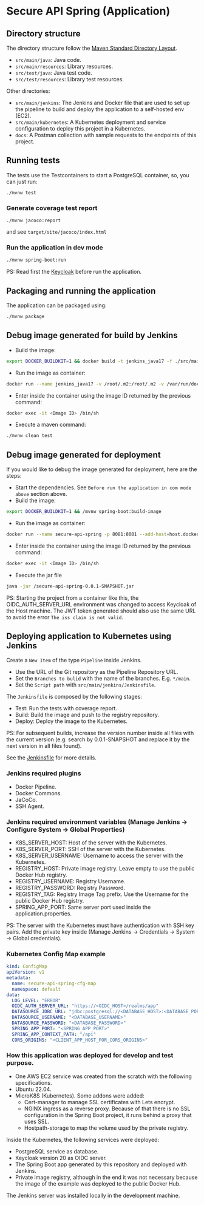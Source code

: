 # Secure API Spring (Application)

## Directory structure

The directory structure follow the [Maven Standard Directory Layout](https://maven.apache.org/guides/introduction/introduction-to-the-standard-directory-layout.html).
- `src/main/java`: Java code.
- `src/main/resources`: Library resources.
- `src/test/java`: Java test code.
- `src/test/resources`: Library test resources.

Other directories:
- `src/main/jenkins`: The Jenkins and Docker file that are used to set up the pipeline to build and deploy the application to a self-hosted env (EC2).
- `src/main/kubernetes`: A Kubernetes deployment and service configuration to deploy this project in a Kubernetes.
- `docs`: A Postman collection with sample requests to the endpoints of this project.

## Running tests

The tests use the Testcontainers to start a PostgreSQL container, so, you can just run:

`./mvnw test`

### Generate coverage test report 

`./mvnw jacoco:report`

and see `target/site/jacoco/index.html`

### Run the application in dev mode

```bash
./mvnw spring-boot:run
```

PS: Read first the [Keycloak](../keycloak/README.md) before run the application.

## Packaging and running the application

The application can be packaged using:
```bash
./mvnw package
```

## Debug image generated for build by Jenkins

- Build the image:
```bash
export DOCKER_BUILDKIT=1 && docker build -t jenkins_java17 -f ./src/main/jenkins/Dockerfile . --no-cache
```
- Run the image as container:
```bash
docker run --name jenkins_java17 -v /root/.m2:/root/.m2 -v /var/run/docker.sock:/var/run/docker.sock -v $(pwd):/var/lib/secure-api-spring -w /var/lib/secure-api-spring -d jenkins_java17 sleep infinity
```
- Enter inside the container using the image ID returned by the previous command:
```bash
docker exec -it <Image ID> /bin/sh
```
- Execute a maven command:
```bash
./mvnw clean test
```

## Debug image generated for deployment

If you would like to debug the image generated for deployment, here are the steps:

- Start the dependencies. See `Before run the application in com mode above` section above. 
- Build the image:
```bash
export DOCKER_BUILDKIT=1 && /mvnw spring-boot:build-image 
```
- Run the image as container:
```bash
docker run --name secure-api-spring -p 8081:8081 --add-host=host.docker.internal:host-gateway  --env DATASOURCE_JDBC_URL=jdbc:postgresql://host.docker.internal:5432/app_dev --env OIDC_AUTH_SERVER_URL=http://host.docker.internal:8080/realms/app --env LOG_LEVEL=DEBUG -d secure-api-spring:0.0.1-SNAPSHOT sleep infinity
```
- Enter inside the container using the image ID returned by the previous command:
```bash
docker exec -it <Image ID> /bin/sh
```
- Execute the jar file
```bash
java -jar /secure-api-spring-0.0.1-SNAPSHOT.jar
```

PS: Starting the project from a container like this, the OIDC_AUTH_SERVER_URL environment was changed to access Keycloak of the Host machine. The JWT token generated should also use the same URL to avoid the error `The iss claim is not valid`.

## Deploying application to Kubernetes using Jenkins

Create a `New Item` of the type `Pipeline` inside Jenkins.

- Use the URL of the Git repository as the Pipeline Repository URL.
- Set the `Branches to bulid` with the name of the branches. E.g. `*/main`.
- Set the `Script path` with `src/main/jenkins/Jenkinsfile`.

The `Jenkinsfile` is composed by the following stages:

- Test: Run the tests with coverage report.
- Build: Build the image and push to the registry repository.
- Deploy: Deploy the image to the Kubernetes.

PS: For subsequent builds, increase the version number inside all files with the current version (e.g. search by 0.0.1-SNAPSHOT and replace it by the next version in all files found).

See the [Jenkinsfile](./src/main/jenkins/Jenkinsfile) for more details.

### Jenkins required plugins

- Docker Pipeline.
- Docker Commons.
- JaCoCo.
- SSH Agent.

### Jenkins required environment variables (Manage Jenkins -> Configure System -> Global Properties)

- K8S_SERVER_HOST: Host of the server with the Kubernetes.
- K8S_SERVER_PORT: SSH of the server with the Kubernetes.
- K8S_SERVER_USERNAME: Username to access the server with the Kubernetes.
- REGISTRY_HOST: Private image registry. Leave empty to use the public Docker Hub registry.
- REGISTRY_USERNAME: Registry Username.
- REGISTRY_PASSWORD: Registry Password.
- REGISTRY_TAG: Registry Image Tag prefix. Use the Username for the public Docker Hub registry.
- SPRING_APP_PORT: Same server port used inside the application.properties.

PS: The server with the Kubernetes must have authentication with SSH key pairs. Add the private key inside (Manage Jenkins -> Credentials -> System -> Global credentials).

### Kubernetes Config Map example

```yaml
kind: ConfigMap
apiVersion: v1
metadata:
  name: secure-api-spring-cfg-map
  namespace: default
data:
  LOG_LEVEL: "ERROR"
  OIDC_AUTH_SERVER_URL: "https://<OIDC_HOST>/realms/app"
  DATASOURCE_JDBC_URL: "jdbc:postgresql://<DATABASE_HOST>:<DATABASE_PORT>/<DATABASE_NAME>"
  DATASOURCE_USERNAME: "<DATABASE_USERNAME>"
  DATASOURCE_PASSWORD: "<DATABASE_PASSWORD>"
  SPRING_APP_PORT: "<SPRING_APP_PORT>"
  SPRING_APP_CONTEXT_PATH: "/api"
  CORS_ORIGINS: "<CLIENT_APP_HOST_FOR_CORS_ORIGINS>"
```

### How this application was deployed for develop and test purpose.

- One AWS EC2 service was created from the scratch with the following specifications.
- Ubuntu 22.04.
- MicroK8S (Kubernetes). Some addons were added:
    - Cert-manager to manage SSL certificates with Lets encrypt.
    - NGINX ingress as a reverse proxy. Because of that there is no SSL configuration in the Spring Boot project, it runs behind a proxy that uses SSL.
    - Hostpath-storage to map the volume used by the private registry.

Inside the Kubernetes, the following services were deployed:
- PostgreSQL service as database.
- Keycloak version 20 as OIDC server.
- The Spring Boot app generated by this repository and deployed with Jenkins.
- Private image registry, although in the end it was not necessary because the image of the example was deployed to the public Docker Hub.

The Jenkins server was installed locally in the development machine.
